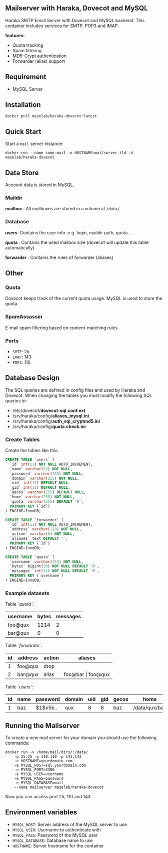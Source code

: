 Mailserver with Haraka, Dovecot and MySQL
----------
Haraka SMTP Email Server with Dovecot and MySQL backend. This container includes services for SMTP, POP3 and IMAP.

**features:**

- Quota tracking
- Spam filtering
- MD5-Crypt authentication
- Forwarder (alias) support

## Requirement
- MySQL Server

## Installation
    docker pull mazelab/haraka-dovecot:latest

## Quick Start
Start a `mail` server instance:

    docker run --name some-mail -e HOSTNAME=mailserver.tld -d mazelab/haraka-dovecot

## Data Store
Account data is stored in MySQL.

### Maildir
**mailbox** : All mailboxes are stored in a volume at `/data/`

### Database
**users**: Contains the user info. e.g. login, maildir path, quota ...

**quota** : Contains the used mailbox size (dovecot will update this table automatically)

**forwarder** : Contains the rules of forwarder (aliases)

## Other
### Quota 
Dovecot keeps track of the current quota usage. MySQL is used to store the quota.

### SpamAssassin
E-mail spam filtering based on content-matching rules.

### Ports
- `SMTP`: 25
- `IMAP`: 143
- `POP3`: 110

## Database Design
The SQL queries are defined in config files and used by Haraka and Dovecot. When changing the tables you must modify the following SQL queries in:

- /etc/dovecot/**dovecot-sql.conf.ext**
- /srv/haraka/config/**aliases_mysql.ini**
- /srv/haraka/config/**auth_sql_cryptmd5.ini**
- /srv/haraka/config/**quota.check.ini**

### Create Tables
Create the tables like this: 

```sql
CREATE TABLE `users` (
  `id` int(11) NOT NULL AUTO_INCREMENT,
  `name` varchar(32) NOT NULL,
  `password` varchar(255) NOT NULL,
  `domain` varchar(255) NOT NULL,
  `uid` int(11) DEFAULT NULL,
  `gid` int(11) DEFAULT NULL,
  `gecos` varchar(255) DEFAULT NULL,
  `home` varchar(255) NOT NULL,
  `quota` varchar(255) DEFAULT '0',
  PRIMARY KEY (`id`)
) ENGINE=InnoDB;
```
```sql
CREATE TABLE `forwarder` (
  `id` int(11) NOT NULL AUTO_INCREMENT,
  `address` varchar(128) NOT NULL,
  `action` varchar(8) NOT NULL,
  `aliases` text DEFAULT '',
  PRIMARY KEY (`id`)
) ENGINE=InnoDB;
```
```sql
CREATE TABLE `quota` (
  `username` varchar(255) NOT NULL,
  `bytes` bigint(20) NOT NULL DEFAULT '0',
  `messages` int(11) NOT NULL DEFAULT '0',
  PRIMARY KEY (`username`)
) ENGINE=InnoDB;
```
### Example datasets

Table *\`quota\`:*

username | bytes | messages
-------- | ----- | --------
foo@qux  | 1214  | 2
bar@qux  | 0     | 0

Table *\`forwarder\`:*

id | address | action | aliases
---| ------- | ------ | -------
1  | foo@qux | drop   | 
2  | bar@qux | alias  | foo@bar \| foo@qux

Table *\`users\`:*

id  | name| password  | domain | uid | gid | gecos | home          | quota
--- | --- | --------- | ------ | --- | --- | ----- | ------------- | -----
1   | baz | \$1\$x5b..| qux    | 8   | 8   | baz   | /data/qux/baz | 2

## Running the Mailserver
To create a new mail server for your domain you should use the following commands:

```shell
docker run -v /home/mail/dirs/:/data/
    -p 25:25 -p 110:110 -p 143:143
    -e HOSTNAME=yourdomain.com
    -e MYSQL_HOST=sql.yourdomain.com
    -e MYSQL_PORT=3306
    -e MYSQL_USER=username
    -e MYSQL_PASS=password
    -e MYSQL_DATABASE=mail
    --name mailserver mazelab/haraka-dovecot
```

Now you can access port 25, 110 and 143.

## Environment variables
- `MYSQL_HOST`: Server address of the MySQL server to use
- `MYSQL_USER`: Username to authenticate with
- `MYSQL_PASS`:  Password of the MySQL user
- `MYSQL_DATABASE`: Database name to use
- `HOSTNAME`:  Server hostname for the container
